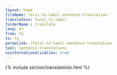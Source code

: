 ```yaml
---
layout: home
fileName: farsi-to-tamil-sentence-translation
translatein: farsi_to_tamil
folderName : translate
lang: en
from: fa
to: ta
permalink: /farsi-to-tamil-sentence-translation
tool: sentence-translations
nointernationalization: true
---
```

{% include section/translateinto.html %}
